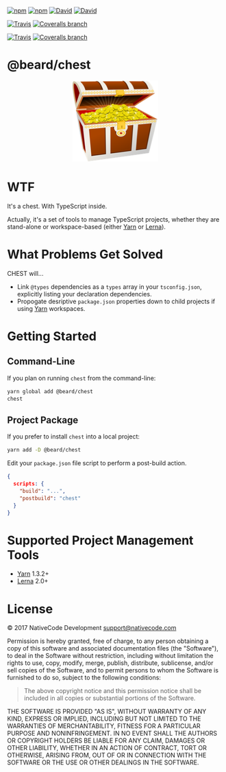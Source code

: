 [![npm](https://img.shields.io/npm/v/@beard/chest.svg?style=flat-square&label=@beard/chest)](https://www.npmjs.com/package/@beard/chest)
[![npm](https://img.shields.io/npm/l/express.svg?style=flat-square)]()
[![David](https://img.shields.io/david/nativecode-dev/chest.svg?style=flat-square&label=deps)](https://www.npmjs.com/package/@beard/chest)
[![David](https://img.shields.io/david/dev/nativecode-dev/chest.svg?style=flat-square&label=devdeps)](https://www.npmjs.com/package/@beard/chest)

[![Travis](https://img.shields.io/travis/nativecode-dev/chest/master.svg?style=flat-square&label=master)](https://travis-ci.org/nativecode-dev/chest)
[![Coveralls branch](https://img.shields.io/coveralls/github/nativecode-dev/chest/master.svg?style=flat-square)](https://coveralls.io/github/nativecode-dev/chest)

[![Travis](https://img.shields.io/travis/nativecode-dev/chest/develop.svg?style=flat-square&label=develop)](https://travis-ci.org/nativecode-dev/chest)
[![Coveralls branch](https://img.shields.io/coveralls/github/nativecode-dev/chest/develop.svg?style=flat-square)](https://coveralls.io/github/nativecode-dev/chest)

# @beard/chest

<p align="center">
  <img src="chest-temp.png">
</p>

# WTF

It's a chest. With TypeScript inside.

Actually, it's a set of tools to manage TypeScript projects, whether they are stand-alone or workspace-based (either [Yarn](https://yarnpkg.com) or [Lerna](https://lernajs.io)).

# What Problems Get Solved

CHEST will...

- Link `@types` dependencies as a `types` array in your `tsconfig.json`, explicitly listing your declaration dependencies.
- Propogate desriptive `package.json` properties down to child projects if using [Yarn](https://yarnpkg.com) workspaces.

# Getting Started

## Command-Line

If you plan on running `chest` from the command-line:

```bash
yarn global add @beard/chest
chest
```

## Project Package

If you prefer to install `chest` into a local project:

```bash
yarn add -D @beard/chest
```

Edit your `package.json` file script to perform a post-build action.

```json
{
  scripts: {
    "build": "...",
    "postbuild": "chest"
  }
}
```

# Supported Project Management Tools

- [Yarn](https://yarnpkg.com) 1.3.2+
- [Lerna](https://lernajs.io) 2.0+

# License
© 2017 NativeCode Development <support@nativecode.com>

Permission is hereby granted, free of charge, to any person obtaining a copy of this software and associated documentation files (the "Software"), to deal in the Software without restriction, including without limitation the rights to use, copy, modify, merge, publish, distribute, sublicense, and/or sell copies of the Software, and to permit persons to whom the Software is furnished to do so, subject to the following conditions:

> The above copyright notice and this permission notice shall be included in all copies or substantial portions of the Software.

THE SOFTWARE IS PROVIDED "AS IS", WITHOUT WARRANTY OF ANY KIND, EXPRESS OR IMPLIED, INCLUDING BUT NOT LIMITED TO THE WARRANTIES OF MERCHANTABILITY, FITNESS FOR A PARTICULAR PURPOSE AND NONINFRINGEMENT. IN NO EVENT SHALL THE AUTHORS OR COPYRIGHT HOLDERS BE LIABLE FOR ANY CLAIM, DAMAGES OR OTHER LIABILITY, WHETHER IN AN ACTION OF CONTRACT, TORT OR OTHERWISE, ARISING FROM, OUT OF OR IN CONNECTION WITH THE SOFTWARE OR THE USE OR OTHER DEALINGS IN THE SOFTWARE.
